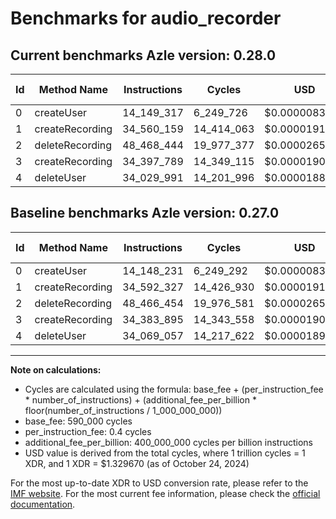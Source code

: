 # Benchmarks for audio_recorder

## Current benchmarks Azle version: 0.28.0

| Id  | Method Name     | Instructions | Cycles     | USD           | USD/Million Calls | Change                             |
| --- | --------------- | ------------ | ---------- | ------------- | ----------------- | ---------------------------------- |
| 0   | createUser      | 14_149_317   | 6_249_726  | $0.0000083101 | $8.31             | <font color="red">+1_086</font>    |
| 1   | createRecording | 34_560_159   | 14_414_063 | $0.0000191659 | $19.16            | <font color="green">-32_168</font> |
| 2   | deleteRecording | 48_468_444   | 19_977_377 | $0.0000265633 | $26.56            | <font color="red">+1_990</font>    |
| 3   | createRecording | 34_397_789   | 14_349_115 | $0.0000190796 | $19.07            | <font color="red">+13_894</font>   |
| 4   | deleteUser      | 34_029_991   | 14_201_996 | $0.0000188840 | $18.88            | <font color="green">-39_066</font> |

## Baseline benchmarks Azle version: 0.27.0

| Id  | Method Name     | Instructions | Cycles     | USD           | USD/Million Calls |
| --- | --------------- | ------------ | ---------- | ------------- | ----------------- |
| 0   | createUser      | 14_148_231   | 6_249_292  | $0.0000083095 | $8.30             |
| 1   | createRecording | 34_592_327   | 14_426_930 | $0.0000191831 | $19.18            |
| 2   | deleteRecording | 48_466_454   | 19_976_581 | $0.0000265623 | $26.56            |
| 3   | createRecording | 34_383_895   | 14_343_558 | $0.0000190722 | $19.07            |
| 4   | deleteUser      | 34_069_057   | 14_217_622 | $0.0000189047 | $18.90            |

---

**Note on calculations:**

- Cycles are calculated using the formula: base_fee + (per_instruction_fee \* number_of_instructions) + (additional_fee_per_billion \* floor(number_of_instructions / 1_000_000_000))
- base_fee: 590_000 cycles
- per_instruction_fee: 0.4 cycles
- additional_fee_per_billion: 400_000_000 cycles per billion instructions
- USD value is derived from the total cycles, where 1 trillion cycles = 1 XDR, and 1 XDR = $1.329670 (as of October 24, 2024)

For the most up-to-date XDR to USD conversion rate, please refer to the [IMF website](https://www.imf.org/external/np/fin/data/rms_sdrv.aspx).
For the most current fee information, please check the [official documentation](https://internetcomputer.org/docs/current/developer-docs/gas-cost#execution).

